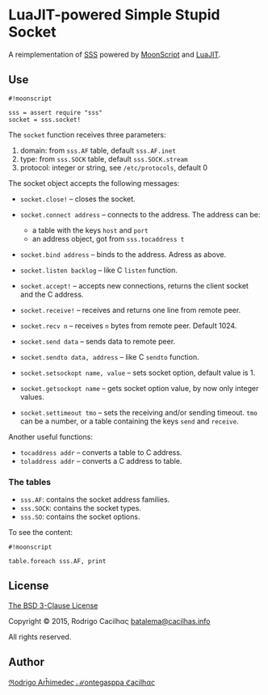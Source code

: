# LuaJIT-powered Simple Stupid Socket

A reimplementation of [SSS](https://bitbucket.org/cacilhas/sss) powered by
[MoonScript](http://moonscript.org/) and [LuaJIT](http://luajit.org).


## Use

```
#!moonscript

sss = assert require "sss"
socket = sss.socket!
```

The `socket` function receives three parameters:

1. domain: from `sss.AF` table, default `sss.AF.inet`
2. type: from `sss.SOCK` table, default `sss.SOCK.stream`
3. protocol: integer or string, see `/etc/protocols`, default 0

The socket object accepts the following messages:

* `socket.close!` – closes the socket.

* `socket.connect address` – connects to the address. The address can be:
	- a table with the keys `host` and `port`
	- an address object, got from `sss.tocaddress t`

* `socket.bind address` – binds to the address. Adress as above.

* `socket.listen backlog` – like C `listen` function.

* `socket.accept!` – accepts new connections, returns the client socket and the C address.

* `socket.receive!` – receives and returns one line from remote peer.

* `socket.recv n` – receives `n` bytes from remote peer. Default 1024.

* `socket.send data` – sends data to remote peer.

* `socket.sendto data, address` – like C `sendto` function.

* `socket.setsockopt name, value` – sets socket option, default value is 1.

* `socket.getsockopt name` – gets socket option value, by now only integer values.

* `socket.settimeout tmo` – sets the receiving and/or sending timeout. `tmo` can be a number, or a table containing the keys `send` and `receive`.


Another useful functions:

* `tocaddress addr` – converts a table to C address.
* `toladdress addr` – converts a C address to table.


### The tables

* `sss.AF`: contains the socket address families.
* `sss.SOCK`: contains the socket types.
* `sss.SO`: contains the socket options.

To see the content:

```
#!moonscript

table.foreach sss.AF, print
```


## License

[The BSD 3-Clause License](http://opensource.org/licenses/BSD-3-Clause)

Copyright © 2015, Rodrigo Cacilhας <batalema@cacilhas.info>

All rights reserved.


## Author

[ℜodrigo Arĥimedeς ℳontegasppa ℭacilhας](mailto:batalema@cacilhas.info)
